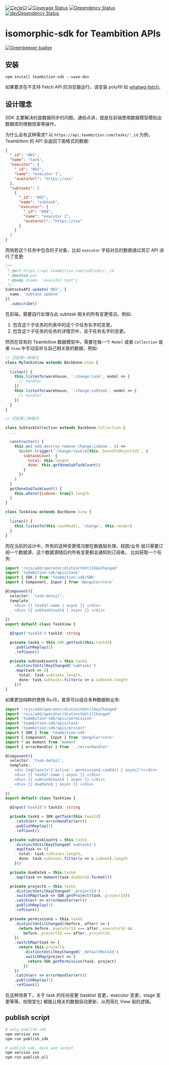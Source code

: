 [![CircleCI](https://circleci.com/gh/teambition/teambition-sdk/tree/release.svg?style=svg)](https://circleci.com/gh/teambition/teambition-sdk/tree/release)
[![Coverage Status](https://coveralls.io/repos/github/teambition/teambition-sdk/badge.svg?branch=release)](https://coveralls.io/github/teambition/teambition-sdk?branch=release)
[![Dependency Status](https://david-dm.org/teambition/teambition-sdk.svg)](https://david-dm.org/teambition/teambition-sdk)
[![devDependency Status](https://david-dm.org/teambition/teambition-sdk/dev-status.svg)](https://david-dm.org/teambition/teambition-sdk?type=dev)

# isomorphic-sdk for Teambition APIs

[![Greenkeeper badge](https://badges.greenkeeper.io/teambition/teambition-sdk.svg)](https://greenkeeper.io/)

## 安装

```
npm install teambition-sdk --save-dev
```
如果要求在不支持 Fetch API 的浏览器运行，请安装 polyfill 如 [whatwg-fetch](https://github.com/github/fetch)。

## 设计理念

SDK 主要解决的是数据同步的问题。通俗点讲，就是在前端使用数据模型模拟出数据库的增删改查等操作。

为什么会有这种需求? 以 `https://api.teambition.com/tasks/:_id` 为例， Teambition 的 API 会返回下面格式的数据:

```json
{
  "_id": "001",
  "name": "task",
  "executor": {
    "_id": "002",
    "name": "executor 1",
    "avatarUrl": "https://xxx"
  },
  "subtasks": [
    {
      "_id": "003",
      "name": "subtask",
      "executor": {
        "_id": "004",
        "name": "executor 2",
        "avatarUrl": "https://xxx"
      }
    }
  ]
}
```

而倘若这个任务中包含的子对象，比如 `executor` 字段对应的数据通过其它 API 进行了变更:

```ts
/**
 * @url https://api.teambition.com/subtasks/:_id
 * @method put
 * @body {name: 'executor test'}
 */
SubtasksAPI.update('002', {
  name: 'subtask update'
})
  .subscribe()
```

在前端，需要自行处理与此 subtask 相关的所有变更情况。例如:

1. 包含这个子任务的列表中的这个子任务名字的变更。
2. 包含这个子任务的任务的详情页中，该子任务名字的变更。

然而在现有的 Teambition 数据模型中，需要在每一个 `Model` 或者 `Collection` 或者 `View` 中手动监听与自己相关联的数据，例如:

```js
// 匹配第一种情况
class MyTasksView extends Backbone.View {
  ...
  listen() {
    this.listenTo(warehouse, ':change:task', model => {
      // handler
    })
    this.listenTo(warehouse, ':change:subtask', model => {
      // handler
    })
  }
}
```

```js
// 匹配第二种情况

class SubtaskCollection extends Backbone.Collection {
  ...

  constructor() {
    this.on('add destroy remove change:isDone', () =>
      Socket.trigger(`:change:task/${this._boundToObjectId}`, {
        subtaskCount: {
          total: this.length
          done: this.getDoneSubTaskCount()
        }
      })
    )
  }
  getDoneSubTaskCount() {
    this.where({isDone: true}).length
  }
}

class TaskView extends Backbone.View {
  ...
  listen() {
    this.listenTo(this.taskModel, 'change', this.render)
  }
}
```

而在当前的设计中，所有的这种变更情况都在数据层处理，视图/业务 层只需要订阅一个数据源，这个数据源随后的所有变更都会通知到订阅者。
比如获取一个任务:

```ts
import 'rxjs/add/operator/distinctUntilKeyChanged'
import 'teambition-sdk/apis/task'
import { SDK } from 'teambition-sdk/SDK'
import { Component, Input } from '@angular/core'

@Component({
  selector: 'task-detail',
  template: `
    <div> {{ task$?.name | async }} </div>
    <div> {{ subtaskCount$ | async }} </div>
  `
})
export default class TaskView {

  @Input('taskId') taskId: string

  private task$ = this.SDK.getTask(this.taskId)
    .publishReplay(1)
    .refCount()

  private subtaskCount$ = this.task$
    .distinctUntilKeyChanged('subtasks')
    .map(task => ({
      total: task.subtasks.length,
      done: task.subtasks.filter(x => x.isDone).length
    }))
}
```


如果更加纯粹的使用 RxJS，甚至可以组合多种数据和业务:


```ts
import 'rxjs/add/operator/distinctUntilKeyChanged'
import 'rxjs/add/operator/distinctUntilChanged'
import 'teambition-sdk/apis/permission'
import 'teambition-sdk/apis/task'
import 'teambition-sdk/apis/project'
import { SDK } from 'teambition-sdk'
import { Component, Input } from '@angular/core'
import * as moment from 'moment'
import { errorHandler } from '../errorHandler'

@Component({
  selector: 'task-detail',
  template: `
    <div [ngClass]="{'active': permission$.canEdit | async}"></div>
    <div> {{ task$?.name | async }} </div>
    <div> {{ subtaskCount$ | async }} </div>
    <div> {{ dueDate$ | async }} </div>
  `
})
export default class TaskView {

  @Input('taskId') taskId: string

  private task$ = SDK.getTask(this.taskId)
    .catch(err => errorHandler(err))
    .publishReplay(1)
    .refCount()

  private subtaskCount$ = this.task$
    .distinctUntilKeyChanged('subtasks')
    .map(task => ({
      total: task.subtasks.length,
      done: task.subtasks.filter(x => x.isDone).length
    }))

  private dueDate$ = this.task$
    .map(task => moment(task.dueDate).format())

  private project$ = this.task$
    .distinctUntilKeyChanged('_projectId')
    .switchMap(task => SDK.getProject(task._projectId))
    .catch(err => errorHandler(err))
    .publishReplay(1)
    .refCount()

  private permission$ = this.task$
    .distinctUntilChanged((before, after) => {
      return before._executorId === after._executorId &&
        before._projectId === after._projectId
    })
    .switchMap(task => {
      return this.project$
        .distinctUntilKeyChanged('_defaultRoleId')
        .switchMap(project => {
          return SDK.getPermission(task, project)
        })
    })
    .catch(err => errorHandler(err))
    .publishReplay(1)
    .refCount()
```

在这种场景下，关于 task 的任何变更 (tasklist 变更，executor 变更，stage 变更等等，权限变化) 都能让相关的数据自动更新，从而简化 View 层的逻辑。

## publish script
```bash
# only publish sdk
npm version xxx
npm run publish_sdk

# publish sdk, mock and socket
npm version xxx
npm run publish_all
```
